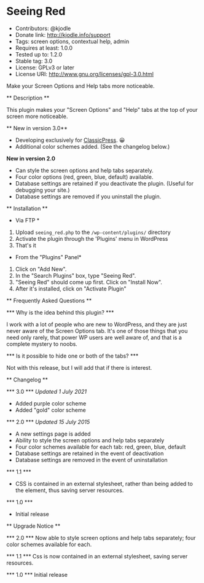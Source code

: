 # Seeing Red #

* Contributors: @kjodle
* Donate link: http://kjodle.info/support
* Tags: screen options, contextual help, admin
* Requires at least: 1.0.0
* Tested up to: 1.2.0
* Stable tag: 3.0
* License: GPLv3 or later
* License URI: http://www.gnu.org/licenses/gpl-3.0.html

Make your Screen Options and Help tabs more noticeable.

** Description **

This plugin makes your "Screen Options" and "Help" tabs at the top of your screen more noticeable.

** New in version 3.0**

* Developing exclusively for [ClassicPress](https://www.classicpress.net/). :grinning:
* Additional color schemes added. (See the changelog below.)

**New in version 2.0**

* Can style the screen options and help tabs separately.
* Four color options (red, green, blue, default) available.
* Database settings are retained if you deactivate the plugin. (Useful for debugging your site.)
* Database settings are removed if you uninstall the plugin.

** Installation **

* Via FTP *
1. Upload `seeing_red.php` to the `/wp-content/plugins/` directory
1. Activate the plugin through the 'Plugins' menu in WordPress
1. That's it

* From the "Plugins" Panel*
1. Click on "Add New".
1. In the "Search Plugins" box, type "Seeing Red".
1. "Seeing Red" should come up first. Click on "Install Now".
1. After it's installed, click on "Activate Plugin"

** Frequently Asked Questions **

*** Why is the idea behind this plugin? ***

I work with a lot of people who are new to WordPress, and they are just never aware of the Screen Options tab. It's one of those things that you need only rarely, that power WP users are well aware of, and that is a complete mystery to noobs.

*** Is it possible to hide one or both of the tabs? ***

Not with this release, but I will add that if there is interest.

** Changelog **

*** 3.0 ***
*Updated 1 July 2021*

* Added purple color scheme
* Added "gold" color scheme

*** 2.0 ***
*Updated 15 July 2015*

* A new settings page is added
* Ability to style the screen options and help tabs separately
* Four color schemes available for each tab: red, green, blue, default
* Database settings are retained in the event of deactivation
* Database settings are removed in the event of uninstallation

*** 1.1 ***
* CSS is contained in an external stylesheet, rather than being added to the <head> element, thus saving server resources.

*** 1.0 ***
* Initial release

** Upgrade Notice **

*** 2.0 ***
Now able to style screen options and help tabs separately; four color schemes available for each.

*** 1.1 ***
Css is now contained in an external stylesheet, saving server resources.

*** 1.0 ***
Initial release
